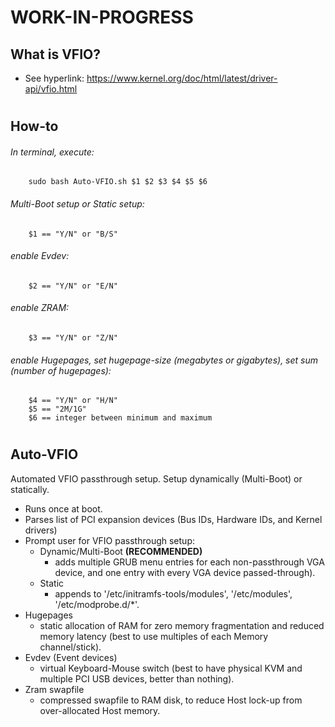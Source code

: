 # WORK-IN-PROGRESS
## What is VFIO?
* See hyperlink:  https://www.kernel.org/doc/html/latest/driver-api/vfio.html

#
## How-to
###### In terminal, execute:

        sudo bash Auto-VFIO.sh $1 $2 $3 $4 $5 $6
###### Multi-Boot setup or Static setup:
        $1 == "Y/N" or "B/S"
###### enable Evdev:
        $2 == "Y/N" or "E/N"
###### enable ZRAM:
        $3 == "Y/N" or "Z/N"
###### enable Hugepages, set hugepage-size (megabytes or gigabytes), set sum (number of hugepages):
        $4 == "Y/N" or "H/N"
        $5 == "2M/1G"
        $6 == integer between minimum and maximum

#
## Auto-VFIO
Automated VFIO passthrough setup. Setup dynamically (Multi-Boot) or statically.
* Runs once at boot.
* Parses list of PCI expansion devices (Bus IDs, Hardware IDs, and Kernel drivers)
* Prompt user for VFIO passthrough setup:
    * Dynamic/Multi-Boot    **(RECOMMENDED)**
        * adds multiple GRUB menu entries for each non-passthrough VGA device, and one entry with every VGA device passed-through).
    * Static
        * appends to '/etc/initramfs-tools/modules', '/etc/modules', '/etc/modprobe.d/*'.
* Hugepages
    * static allocation of RAM for zero memory fragmentation and reduced memory latency (best to use multiples of each Memory channel/stick).
* Evdev (Event devices)
    * virtual Keyboard-Mouse switch (best to have physical KVM and multiple PCI USB devices, better than nothing).
* Zram swapfile
    * compressed swapfile to RAM disk, to reduce Host lock-up from over-allocated Host memory.
